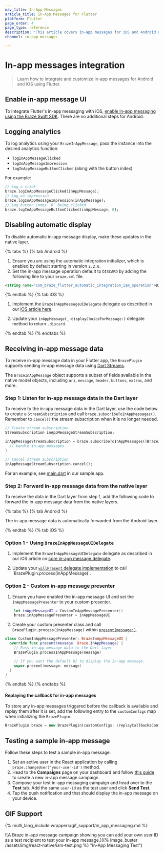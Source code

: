 ```yaml
---
nav_title: In-App Messages
article_title: In-App Messages for Flutter
platform: Flutter
page_order: 4
page_type: reference
description: "This article covers in-app messages for iOS and Android apps using Flutter, including customizing and logging analytics."
channel: in-app messages

---
```


# In-app messages integration

> Learn how to integrate and customize in-app messages for Android and iOS using Flutter.

## Enable in-app message UI

To integrate Flutter's in-app messaging with iOS, [enable in-app messaging using the Braze Swift SDK]({{site.baseurl}}/developer_guide/platform_integration_guides/swift/in-app_messaging/in-app_message_delivery/#enabling-in-app-messages). There are no additional steps for Android.

## Logging analytics

To log analytics using your `BrazeInAppMessage`, pass the instance into the desired analytics function:
- `logInAppMessageClicked`
- `logInAppMessageImpression`
- `logInAppMessageButtonClicked` (along with the button index)

For example:
```dart
// Log a click
braze.logInAppMessageClicked(inAppMessage);
// Log an impression
braze.logInAppMessageImpression(inAppMessage);
// Log button index `0` being clicked
braze.logInAppMessageButtonClicked(inAppMessage, 0);
```

## Disabling automatic display

To disable automatic in-app message display, make these updates in the native layer.

{% tabs %}
{% tab Android %}

1. Ensure you are using the automatic integration initializer, which is enabled by default starting in version `2.2.0`.
2. Set the in-app message operation default to `DISCARD` by adding the following line to your `braze.xml` file.

```xml
<string name="com_braze_flutter_automatic_integration_iam_operation">DISCARD</string>
```

{% endtab %}
{% tab iOS %}

1. Implement the `BrazeInAppMessageUIDelegate` delegate as described in our [iOS article here](https://braze-inc.github.io/braze-swift-sdk/tutorials/braze/c1-inappmessageui).

2. Update your `inAppMessage(_:displayChoiceForMessage:)` delegate method to return `.discard`.

{% endtab %}
{% endtabs %}

## Receiving in-app message data

To receive in-app message data in your Flutter app, the `BrazePlugin` supports sending in-app message data using [Dart Streams](https://dart.dev/tutorials/language/streams).

The `BrazeInAppMessage` object supports a subset of fields available in the native model objects, including `uri`, `message`, `header`, `buttons`, `extras`, and more.

### Step 1: Listen for in-app message data in the Dart layer

To receive to the in-app message data in the Dart layer, use the code below to create a `StreamSubscription` and call `braze.subscribeToInAppMessages()`. Remember to `cancel()` the stream subscription when it is no longer needed.

```dart
// Create stream subscription
StreamSubscription inAppMessageStreamSubscription;

inAppMessageStreamSubscription = braze.subscribeToInAppMessages((BrazeInAppMessage inAppMessage) {
  // Handle in-app messages
}

// Cancel stream subscription
inAppMessageStreamSubscription.cancel();
```

For an example, see [main.dart](https://github.com/braze-inc/braze-flutter-sdk/blob/master/example/lib/main.dart) in our sample app.

### Step 2: Forward in-app message data from the native layer

To receive the data in the Dart layer from step 1, add the following code to forward the in-app message data from the native layers.

{% tabs %}
{% tab Android %}

The in-app message data is automatically forwarded from the Android layer.

{% endtab %}
{% tab iOS %}

### Option 1 - Using `BrazeInAppMessageUIDelegate`

1. Implement the `BrazeInAppMessageUIDelegate` delegate as described in our iOS article on [core in-app message delegate](https://braze-inc.github.io/braze-swift-sdk/tutorials/braze/c1-inappmessageui).

2. Update your [`willPresent` delegate implementation](https://braze-inc.github.io/braze-swift-sdk/documentation/brazeui/brazeinappmessageuidelegate/inappmessage(_:willpresent:view:)-4pzvv) to call `BrazePlugin.process(inAppMessage)`.

### Option 2 - Custom in-app message presenter

1. Ensure you have enabled the in-app message UI and set the `inAppMessagePresenter` to your custom presenter.
```swift
    let inAppMessageUI = CustomInAppMessagePresenter()
    braze.inAppMessagePresenter = inAppMessageUI
```
2. Create your custom presenter class and call `BrazePlugin.process(inAppMessage)` within [`present(message:)`](https://braze-inc.github.io/braze-swift-sdk/documentation/brazeui/brazeinappmessageui/present(message:)-f2ra).
```swift
class CustomInAppMessagePresenter: BrazeInAppMessageUI {
  override func present(message: Braze.InAppMessage) {
    // Pass in-app message data to the Dart layer.
    BrazePlugin.processInAppMessage(message)

    // If you want the default UI to display the in-app message.
    super.present(message: message)
  }
}
```

{% endtab %}
{% endtabs %}

#### Replaying the callback for in-app messages

To store any in-app messages triggered before the callback is available and replay them after it is set, add the following entry to the `customConfigs` map when initializing the `BrazePlugin`:
```dart
BrazePlugin braze = new BrazePlugin(customConfigs: {replayCallbacksConfigKey: true});
```

## Testing a sample in-app message

Follow these steps to test a sample in-app message.

1. Set an active user in the React application by calling `braze.changeUser('your-user-id')` method.
2. Head to the **Campaigns** page on your dashboard and follow [this guide]({{site.baseurl}}/user_guide/message_building_by_channel/in-app_messages/traditional/create/) to create a new in-app message campaign.
3. Compose your test in-app messaging campaign and head over to the **Test** tab. Add the same `user-id` as the test user and click **Send Test**.
4. Tap the push notification and that should display the in-app message on your device.

## GIF Support

{% multi_lang_include wrappers/gif_support/in_app_messaging.md %}

![A Braze in-app message campaign showing you can add your own user ID as a test recipient to test your in-app message.]({% image_buster /assets/img/react-native/iam-test.png %} "In-App Messaging Test")

